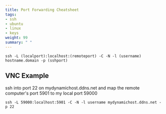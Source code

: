 ```yaml
---
title: Port Forwarding Cheatsheet
tags:
- ssh
- ubuntu
- linux
- keys
weight: 99
summary: " "
---
```


```
ssh -L (localport):localhost:(remoteport) -C -N -l (username) hostname.domain -p (sshport)
```

## VNC Example

ssh into port 22 on mydynamichost.ddns.net and map the remote computer's port 5901 to my local port 59000

```
ssh -L 59000:localhost:5901 -C -N -l username mydynamichost.ddns.net -p 22
```
